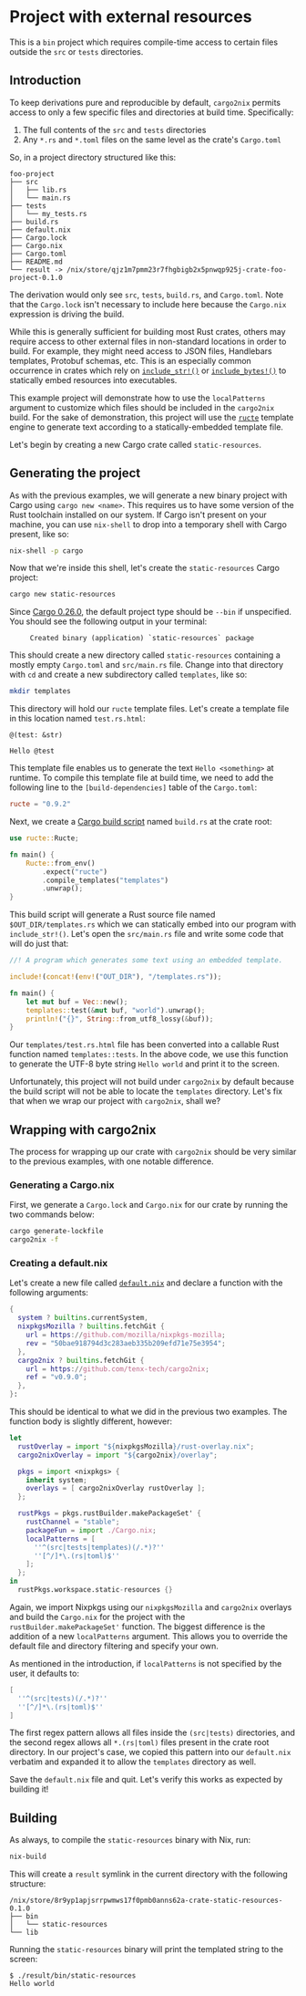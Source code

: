 # Project with external resources

This is a `bin` project which requires compile-time access to certain files
outside the `src` or `tests` directories.

## Introduction

To keep derivations pure and reproducible by default, `cargo2nix` permits access
to only a few specific files and directories at build time. Specifically:

1. The full contents of the `src` and `tests` directories
2. Any `*.rs` and `*.toml` files on the same level as the crate's `Cargo.toml`

So, in a project directory structured like this:

```text
foo-project
├── src
│   ├── lib.rs
│   └── main.rs
├── tests
│   └── my_tests.rs
├── build.rs
├── default.nix
├── Cargo.lock
├── Cargo.nix
├── Cargo.toml
├── README.md
└── result -> /nix/store/qjz1m7pmm23r7fhgbigb2x5pnwqp925j-crate-foo-project-0.1.0
```

The derivation would only see `src`, `tests`, `build.rs`, and `Cargo.toml`. Note
that the `Cargo.lock` isn't necessary to include here because the `Cargo.nix`
expression is driving the build.

While this is generally sufficient for building most Rust crates, others may
require access to other external files in non-standard locations in order to
build. For example, they might need access to JSON files, Handlebars templates,
Protobuf schemas, etc. This is an especially common occurrence in crates which
rely on [`include_str!()`] or [`include_bytes!()`] to statically embed resources
into executables.

[`include_str!()`]: https://doc.rust-lang.org/std/macro.include_str.html
[`include_bytes!()`]: https://doc.rust-lang.org/std/macro.include_bytes.html

This example project will demonstrate how to use the `localPatterns` argument to
customize which files should be included in the `cargo2nix` build. For the sake
of demonstration, this project will use the [`ructe`] template engine to
generate text according to a statically-embedded template file.

[`ructe`]: https://github.com/kaj/ructe

Let's begin by creating a new Cargo crate called `static-resources`.

## Generating the project

As with the previous examples, we will generate a new binary project with Cargo
using `cargo new <name>`. This requires us to have some version of the Rust
toolchain installed on our system. If Cargo isn't present on your machine, you
can use `nix-shell` to drop into a temporary shell with Cargo present, like so:

```bash
nix-shell -p cargo
```

Now that we're inside this shell, let's create the `static-resources` Cargo
project:

```bash
cargo new static-resources
```

Since [Cargo 0.26.0](https://github.com/rust-lang/cargo/pull/5029), the default
project type should be `--bin` if unspecified. You should see the following
output in your terminal:

```text
     Created binary (application) `static-resources` package
```

This should create a new directory called `static-resources` containing a mostly
empty `Cargo.toml` and `src/main.rs` file. Change into that directory with `cd`
and create a new subdirectory called `templates`, like so:

```bash
mkdir templates
```

This directory will hold our `ructe` template files. Let's create a template
file in this location named `test.rs.html`:

```text
@(test: &str)

Hello @test
```

This template file enables us to generate the text `Hello <something>` at
runtime. To compile this template file at build time, we need to add the
following line to the `[build-dependencies]` table of the `Cargo.toml`:

```toml
ructe = "0.9.2"
```

Next, we create a [Cargo build script] named `build.rs` at the crate root:

[Cargo build script]: https://doc.rust-lang.org/cargo/reference/build-scripts.html

```rust
use ructe::Ructe;

fn main() {
    Ructe::from_env()
        .expect("ructe")
        .compile_templates("templates")
        .unwrap();
}
```

This build script will generate a Rust source file named `$OUT_DIR/templates.rs`
which we can statically embed into our program with `include_str!()`. Let's open
the `src/main.rs` file and write some code that will do just that:

```rust
//! A program which generates some text using an embedded template.

include!(concat!(env!("OUT_DIR"), "/templates.rs"));

fn main() {
    let mut buf = Vec::new();
    templates::test(&mut buf, "world").unwrap();
    println!("{}", String::from_utf8_lossy(&buf));
}
```

Our `templates/test.rs.html` file has been converted into a callable Rust
function named `templates::tests`. In the above code, we use this function to
generate the UTF-8 byte string `Hello world` and print it to the screen.

Unfortunately, this project will not build under `cargo2nix` by default because
the build script will not be able to locate the `templates` directory. Let's fix
that when we wrap our project with `cargo2nix`, shall we?

## Wrapping with cargo2nix

The process for wrapping up our crate with `cargo2nix` should be very similar to
the previous examples, with one notable difference.

### Generating a Cargo.nix

First, we generate a `Cargo.lock` and `Cargo.nix` for our crate by running the
two commands below:

```bash
cargo generate-lockfile
cargo2nix -f
```

### Creating a default.nix

Let's create a new file called [`default.nix`] and declare a function with the
following arguments:

[`default.nix`]: ./default.nix

```nix
{
  system ? builtins.currentSystem,
  nixpkgsMozilla ? builtins.fetchGit {
    url = https://github.com/mozilla/nixpkgs-mozilla;
    rev = "50bae918794d3c283aeb335b209efd71e75e3954";
  },
  cargo2nix ? builtins.fetchGit {
    url = https://github.com/tenx-tech/cargo2nix;
    ref = "v0.9.0";
  },
}:
```

This should be identical to what we did in the previous two examples. The
function body is slightly different, however:

```nix
let
  rustOverlay = import "${nixpkgsMozilla}/rust-overlay.nix";
  cargo2nixOverlay = import "${cargo2nix}/overlay";

  pkgs = import <nixpkgs> {
    inherit system;
    overlays = [ cargo2nixOverlay rustOverlay ];
  };

  rustPkgs = pkgs.rustBuilder.makePackageSet' {
    rustChannel = "stable";
    packageFun = import ./Cargo.nix;
    localPatterns = [
      ''^(src|tests|templates)(/.*)?''
      ''[^/]*\.(rs|toml)$''
    ];
  };
in
  rustPkgs.workspace.static-resources {}
```

Again, we import Nixpkgs using our `nixpkgsMozilla` and `cargo2nix` overlays
and build the `Cargo.nix` for the project with the `rustBuilder.makePackageSet'`
function. The biggest difference is the addition of a new `localPatterns`
argument. This allows you to override the default file and directory filtering
and specify your own.

As mentioned in the introduction, if `localPatterns` is not specified by the
user, it defaults to:

```nix
[
  ''^(src|tests)(/.*)?''
  ''[^/]*\.(rs|toml)$''
]
```

The first regex pattern allows all files inside the `(src|tests)` directories,
and the second regex allows all `*.(rs|toml)` files present in the crate root
directory. In our project's case, we copied this pattern into our `default.nix`
verbatim and expanded it to allow the `templates` directory as well.

Save the `default.nix` file and quit. Let's verify this works as expected by
building it!

## Building

As always, to compile the `static-resources` binary with Nix, run:

```bash
nix-build
```

This will create a `result` symlink in the current directory with the following
structure:

```text
/nix/store/8r9yp1apjsrrpwmws17f0pmb0anns62a-crate-static-resources-0.1.0
├── bin
│   └── static-resources
└── lib
```

Running the `static-resources` binary will print the templated string to the
screen:

```text
$ ./result/bin/static-resources
Hello world

```
